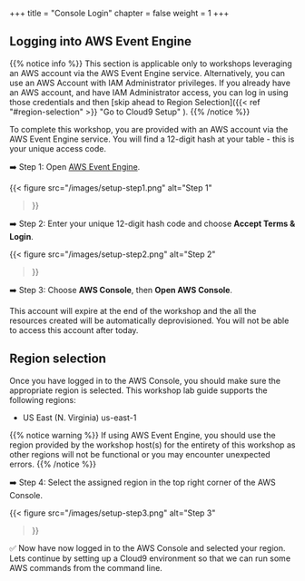 +++
title = "Console Login"
chapter = false
weight = 1
+++

## Logging into AWS Event Engine
{{% notice info %}}
This section is applicable only to workshops leveraging an AWS account via the AWS Event Engine service. Alternatively, you can use an AWS Account with IAM Administrator privileges. If you already have an AWS account, and have IAM Administrator access, you can log in using those credentials and then [skip ahead to Region Selection]({{< ref "#region-selection" >}} "Go to Cloud9 Setup" ).
{{% /notice %}}


To complete this workshop, you are provided with an AWS account via the AWS Event Engine service. You will find a 12-digit hash at your table - this is your unique access code.

➡️ Step 1: Open <a href="https://dashboard.eventengine.run" target="_blank">AWS Event Engine</a>.

{{< figure
    src="/images/setup-step1.png"
    alt="Step 1"
>}}

➡️ Step 2: Enter your unique 12-digit hash code and choose **Accept Terms & Login**.

{{< figure
    src="/images/setup-step2.png"
    alt="Step 2"
>}}

➡️ Step 3: Choose **AWS Console**, then **Open AWS Console**.

This account will expire at the end of the workshop and the all the resources created will be automatically deprovisioned. You will not be able to access this account after today.

## Region selection

Once you have logged in to the AWS Console, you should make sure the appropriate region is selected. This workshop lab guide supports the following regions:

- US East (N. Virginia) us-east-1

{{% notice warning %}}
If using AWS Event Engine, you should use the region provided by the workshop host(s) for the entirety of this workshop as other regions will not be functional or you may encounter unexpected errors.
{{% /notice %}}

➡️ Step 4: Select the assigned region in the top right corner of the AWS Console.

{{< figure
    src="/images/setup-step3.png"
    alt="Step 3"
>}}


:white_check_mark: Now have now logged in to the AWS Console and selected your region. Lets continue by setting up a Cloud9 environment so that we can run some AWS commands from the command line.
